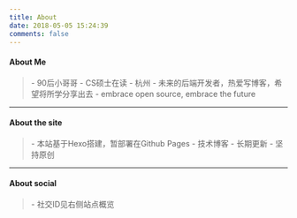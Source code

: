```yaml
---
title: About
date: 2018-05-05 15:24:39
comments: false
---
```

#### About Me

<blockquote class="blockquote-center">
- 90后小哥哥
- CS硕士在读 - 杭州
- 未来的后端开发者，热爱写博客，希望将所学分享出去
- embrace open source, embrace the future
</blockquote> 

----

#### About the site

<blockquote class="blockquote-center">
- 本站基于Hexo搭建，暂部署在Github Pages
- 技术博客 - 长期更新 - 坚持原创
</blockquote> 

----

#### About social

<blockquote class="blockquote-center">
- 社交ID见右侧站点概览
</blockquote> 

